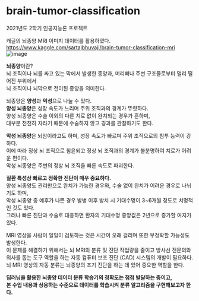 # brain-tumor-classification
2021년도 2학기 인공지능론 프로젝트

캐글의 뇌종양 MRI 이미지 데이터를 활용하였다.
https://www.kaggle.com/sartajbhuvaji/brain-tumor-classification-mri
![image](https://user-images.githubusercontent.com/83086978/166413501-90e5ce27-0c12-4658-a1a8-2d5f837cf6a1.png)



<b>뇌종양</b>이란?<br>
뇌 조직이나 뇌를 싸고 있는 막에서 발생한 종양과, 머리뼈나 주변 구조물로부터 멀리 떨어진 부위에서<br>
뇌 조직이나 뇌막으로 전이된 종양을 의미한다.<br>

뇌종양은 <b>양성</b>과 <b>악성</b>으로 나눌 수 있다. <br>
<b>양성 뇌종양</b>은 성장 속도가 느리며 주위 조직과의 경계가 뚜렷하다. <br>
양성 뇌종양은 수술 이외의 다른 치료 없이 완치되는 경우가 흔하며,<br>
대부분 천천히 자라기 때문에 수술하지 않고 경과를 관찰하기도 한다.<br>

<b>악성 뇌종양</b>은 뇌암이라고도 하며, 성장 속도가 빠르며 주위 조직으로의 침투 능력이 강하다. <br>
이에 따라 정상 뇌 조직으로 침윤되고 정상 뇌 조직과의 경계가 불분명하여 치료가 어려운 편이다. <br>
악성 뇌종양은 주변의 정상 뇌 조직을 빠른 속도로 파괴한다. <br>

<b>질환 특성상 빠르고 정확한 진단이 매우 중요하다.</b><br>
양성 뇌종양도 관리만으로 완치가 가능한 경우와, 수술 없이 완치가 어려운 경우로 나뉘기도 하며,<br>
악성 뇌종양 중 예후가 나쁜 경우 발병 이후 방치 시 기대수명이 3~6개월 정도로 치명적인 것도 있다.<br>
그러나 빠른 진단과 수술로 대응하면 환자의 기대수명 중앙값은 2년으로 증가할 여지가 있다.<br>

MRI 영상을 사람이 일일이 검토하는 것은 시간이 오래 걸리며 또한 부정확할 가능성도 발생한다.<br>
이 문제를 해결하기 위해서는 뇌 MRI의 분류 및 진단 작업량을 줄이고 방사선 전문의와 의사를 돕는 도구 역할을 하는 자동 컴퓨터 보조 진단 (CAD) 시스템의 개발이 필요하다.<br>
뇌 MRI 영상의 자동 분류는 뇌종양의 조기 진단을 하는 데 있어 중요한 역할을 한다.<br>

<b>딥러닝을 활용한 뇌종양 데이터 분류 학습기의 정확도는 점점 발달하는 중이고,<br>
본 수업 내용과 상응하는 수준으로 데이터를 학습시켜 분류 알고리즘을 구현해보고자 한다.</b><br>

